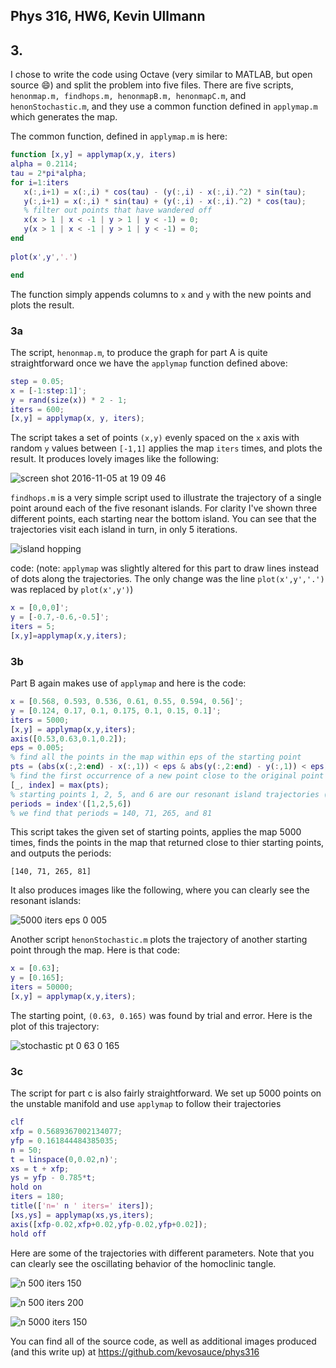 ## Phys 316, HW6, Kevin Ullmann
## 3.

I chose to write the code using Octave (very similar to MATLAB, but open source 😄) and split the problem into five files. There are five scripts, `henonmap.m, findhops.m, henonmapB.m, henonmapC.m`, and `henonStochastic.m`, and they use a common function defined in `applymap.m` which generates the map.

The common function, defined in `applymap.m` is here:

```MATLAB
function [x,y] = applymap(x,y, iters)
alpha = 0.2114;
tau = 2*pi*alpha;
for i=1:iters
   x(:,i+1) = x(:,i) * cos(tau) - (y(:,i) - x(:,i).^2) * sin(tau);
   y(:,i+1) = x(:,i) * sin(tau) + (y(:,i) - x(:,i).^2) * cos(tau);
   % filter out points that have wandered off
   x(x > 1 | x < -1 | y > 1 | y < -1) = 0;
   y(x > 1 | x < -1 | y > 1 | y < -1) = 0;
end
   
plot(x',y','.')

end
```

The function simply appends columns to `x` and `y` with the new points and plots the result.

### 3a
The script, `henonmap.m`, to produce the graph for part A is quite straightforward once we have the `applymap` function defined above:

```MATLAB
step = 0.05;
x = [-1:step:1]';
y = rand(size(x)) * 2 - 1;
iters = 600;
[x,y] = applymap(x, y, iters);
```

The script takes a set of points `(x,y)` evenly spaced on the `x` axis with random `y` values between `[-1,1]` applies the map `iters` times, and plots the result. It produces lovely images like the following:

![screen shot 2016-11-05 at 19 09 46](https://cloud.githubusercontent.com/assets/214996/20768464/bd94aa4c-b703-11e6-8239-ebf6d9260533.png)

`findhops.m` is a very simple script used to illustrate the trajectory of a single point around each of the five resonant islands. For clarity I've shown three different points, each starting near the bottom island. You can see that the trajectories visit each island in turn, in only 5 iterations.

![island hopping](https://cloud.githubusercontent.com/assets/214996/20779846/b728efae-b73c-11e6-9a8a-e202cfdc7dc1.png)

code: (note: `applymap` was slightly altered for this part to draw lines instead of dots along the trajectories. The only change was the line `plot(x',y','.')` was replaced by `plot(x',y')`)

```MATLAB
x = [0,0,0]';
y = [-0.7,-0.6,-0.5]';
iters = 5;
[x,y]=applymap(x,y,iters);
```

### 3b
Part B again makes use of `applymap` and here is the code:

```MATLAB
x = [0.568, 0.593, 0.536, 0.61, 0.55, 0.594, 0.56]';
y = [0.124, 0.17, 0.1, 0.175, 0.1, 0.15, 0.1]';
iters = 5000;
[x,y] = applymap(x,y,iters);
axis([0.53,0.63,0.1,0.2]);
eps = 0.005;
% find all the points in the map within eps of the starting point
pts = (abs(x(:,2:end) - x(:,1)) < eps & abs(y(:,2:end) - y(:,1)) < eps)';
% find the first occurrence of a new point close to the original point
[_, index] = max(pts);
% starting points 1, 2, 5, and 6 are our resonant island trajectories (found by inspection)
periods = index'([1,2,5,6])
% we find that periods = 140, 71, 265, and 81
```

This script takes the given set of starting points, applies the map 5000 times, finds the points in the map that returned close to thier starting points, and outputs the periods:

`[140, 71, 265, 81]`

It also produces images like the following, where you can clearly see the resonant islands:

![5000 iters eps 0 005](https://cloud.githubusercontent.com/assets/214996/20768506/ecbfbe6a-b703-11e6-9054-a1f336e5d2da.png)

Another script `henonStochastic.m` plots the trajectory of another starting point through the map. Here is that code:

```MATLAB
x = [0.63];
y = [0.165];
iters = 50000;
[x,y] = applymap(x,y,iters);
```

The starting point, `(0.63, 0.165)` was found by trial and error. Here is the plot of this trajectory:

![stochastic pt 0 63 0 165](https://cloud.githubusercontent.com/assets/214996/20768640/4ae0550e-b704-11e6-8a50-bd6422c74e9a.png)

### 3c

The script for part c is also fairly straightforward. We set up 5000 points on the unstable manifold and use `applymap` to follow their trajectories

```MATLAB
clf
xfp = 0.5689367002134077;
yfp = 0.161844484385035;
n = 50;
t = linspace(0,0.02,n)';
xs = t + xfp;
ys = yfp - 0.785*t;
hold on
iters = 180;
title(['n=' n ' iters=' iters]);
[xs,ys] = applymap(xs,ys,iters);
axis([xfp-0.02,xfp+0.02,yfp-0.02,yfp+0.02]);
hold off
```

Here are some of the trajectories with different parameters. Note that you can clearly see the oscillating behavior of the homoclinic tangle.

![n 500 iters 150](https://cloud.githubusercontent.com/assets/214996/20768566/0b1b8a1a-b704-11e6-932b-d54527d20d05.png)

![n 500 iters 200](https://cloud.githubusercontent.com/assets/214996/20768620/2db7a036-b704-11e6-89c2-6304706472fb.png)

![n 5000 iters 150](https://cloud.githubusercontent.com/assets/214996/20768624/33184594-b704-11e6-9fef-3ff7f2d608ff.png)

You can find all of the source code, as well as additional images produced (and this write up) at https://github.com/kevosauce/phys316
